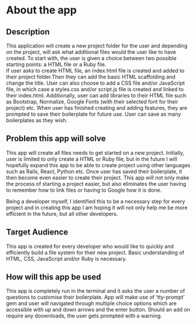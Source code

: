 # About the app

## Description

This application will create a new project folder for the user and depending on the project, will ask what additional files would the user like to have created. To start with, the user is given a choice between two possible starting points: a HTML file or a Ruby file. <br />
If user asks to create HTML file, an index.html file is created and added to their project folder.Then they can add the basic HTML scaffolding and change the title. User can also choose to add a CSS file and/or JavaScript file, in which case a styles.css and/or script.js file is created and linked to their index.html. Additionally, user can add libraries to their HTML file such as Bootstrap, Normalize, Google Fonts (with their selected font for their project) etc. When user has finished creating and adding features, they are prompted to save their boilerplate for future use. User can save as many boilerplates as they wish.

## Problem this app will solve

This app will create all files needs to get started on a new project. Initially, user is limited to only create a HTML or Ruby file, but in the future I will hopefully expand this app to be able to create project using other languages such as Rails, React, Python etc. Once user has saved their boilerplate, it then become even easier to create their project. This app will not only make the process of starting a project easier, but also eliminates the user having to remember how to link files or having to Google how it is done. 

Being a developer myself, I identified this to be a necessary step for every project and in creating this app I am hoping it will not only help me be more efficient in the future, but all other developers.

## Target Audience

This app is created for every developer who would like to quickly and efficiently build a file system for their new project. Basic understanding of HTML, CSS, JavaScript and/or Ruby is necessary.

## How will this app be used

This app is completely run in the terminal and it asks the user a number of questions to customise their boilerplate. App will make use of 'tty-prompt' gem and user will navigated through multiple choice options which are accessible with up and down arrows and the enter button. Should an add on require any doownloads, the user gets prompted with a warning. 
